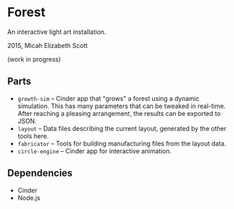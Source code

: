 Forest
======

An interactive light art installation.

2015, Micah Elizabeth Scott

(work in progress)

Parts
-----

* `growth-sim` – Cinder app that "grows" a forest using a dynamic simulation. This has many parameters that can be tweaked in real-time. After reaching a pleasing arrangement, the results can be exported to JSON.
* `layout` – Data files describing the current layout, generated by the other tools here.
* `fabricator` – Tools for building manufacturing files from the layout data.
* `circle-engine` – Cinder app for interactive animation.

Dependencies
------------

* Cinder
* Node.js
